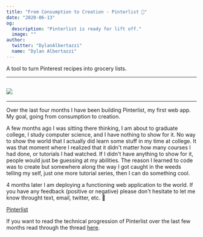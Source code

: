 ```yaml
---
title: "From Consumption to Creation - Pinterlist 🚀"
date: "2020-06-13"
og:
  description: "Pinterlist is ready for lift off."
  image: ""
author:
  twitter: "DylanAlbertazzi"
  name: "Dylan Albertazzi"
---
```


A tool to turn Pinterest recipes into grocery lists.

---

## ![](https://i.ibb.co/HH6Q7xT/pinterlist-promo.png)

---

Over the last four months I have been building Pinterlist, my first web app. My goal, going from consumption to creation.

A few months ago I was sitting there thinking, I am about to graduate college, I study computer science, and I have nothing to show for it. No way to show the world that I actually did learn some stuff in my time at college. It was that moment where I realized that it didn't matter how many courses I had done, or tutorials I had watched. If I didn't have anything to show for it, people would just be guessing at my abilities. The reason I learned to code was to create but somewhere along the way I got caught in the weeds telling my self, just one more tutorial series, then I can do something cool.

4 months later I am deploying a functioning web application to the world. If you have any feedback (positive or negative) please don't hesitate to let me know throught text, email, twitter, etc. 🥳

[Pinterlist](http://pinterlist.co)

If you want to read the technical progression of Pinterlist over the last few months read through the thread [here](https://twitter.com/DylanAlbertazzi/status/1250830522172899328?s=20).
